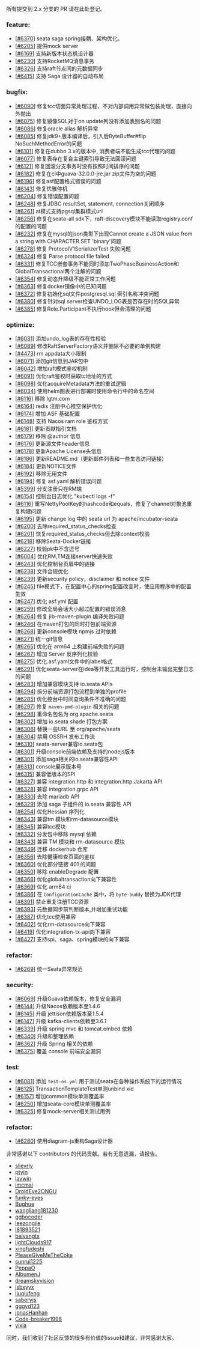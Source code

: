 所有提交到 2.x 分支的 PR 请在此处登记。

<!-- 请根据PR的类型添加 `变更记录` 到以下对应位置(feature/bugfix/optimize/test) 下 -->

### feature:
- [[#6370](https://github.com/seata/seata/pull/6370)] seata saga spring接耦、架构优化。
- [[#6205](https://github.com/apache/incubator-seata/pull/6205)] 提供mock server
- [[#6169](https://github.com/apache/incubator-seata/pull/6169)] 支持新版本状态机设计器
- [[#6230](https://github.com/apache/incubator-seata/pull/6230)] 支持RocketMQ消息事务
- [[#6326](https://github.com/apache/incubator-seata/pull/6326)] 支持raft节点间的元数据同步
- [[#6415](https://github.com/apache/incubator-seata/pull/6415)] 支持 Saga 设计器的自动布局

### bugfix:
- [[#6090](https://github.com/apache/incubator-seata/pull/6090)] 修复tcc切面异常处理过程，不对内部调用异常做包装处理，直接向外抛出
- [[#6075](https://github.com/apache/incubator-seata/pull/6075)] 修复镜像SQL对于on update列没有添加表别名的问题
- [[#6086](https://github.com/apache/incubator-seata/pull/6086)] 修复oracle alias 解析异常
- [[#6085](https://github.com/apache/incubator-seata/pull/6085)] 修复jdk9+版本编译后，引入后ByteBuffer#flip NoSuchMethodError的问题
- [[#6101](https://github.com/apache/incubator-seata/pull/6101)] 修复在dubbo 3.x的版本中, 消费者端不能生成tcc代理的问题
- [[#6077](https://github.com/apache/incubator-seata/pull/6077)] 修复表存在复合主键索引导致无法回滚问题
- [[#6121](https://github.com/apache/incubator-seata/pull/6121)] 修复回滚分支事务时没有按照时间排序的问题
- [[#6182](https://github.com/apache/incubator-seata/pull/6182)] 修复在ci中guava-32.0.0-jre.jar zip文件为空的问题
- [[#6196](https://github.com/apache/incubator-seata/pull/6196)] 修复asf配置格式错误的问题
- [[#6143](https://github.com/apache/incubator-seata/pull/6143)] 修复优雅停机
- [[#6204](https://github.com/apache/incubator-seata/pull/6204)] 修复错误配置问题
- [[#6248](https://github.com/apache/incubator-seata/pull/6248)] 修复JDBC resultSet, statement, connection关闭顺序
- [[#6261](https://github.com/apache/incubator-seata/pull/6261)] at模式支持pgsql集群模式url
- [[#6256](https://github.com/apache/incubator-seata/pull/6256)] 修复在seata-all sdk下，raft-discovery模块不能读取registry.conf的配置的问题
- [[#6232](https://github.com/apache/incubator-seata/pull/6232)] 修复在mysql的json类型下出现Cannot create a JSON value from a string with CHARACTER SET 'binary'问题
- [[#6278](https://github.com/apache/incubator-seata/pull/6278)] 修复 ProtocolV1SerializerTest 失败问题
- [[#6324](https://github.com/apache/incubator-seata/pull/6324)] 修复 Parse protocol file failed
- [[#6331](https://github.com/apache/incubator-seata/pull/6331)] 修复TCC嵌套事务不能同时添加TwoPhaseBusinessAction和GlobalTransactional两个注解的问题
- [[#6354](https://github.com/apache/incubator-seata/pull/6354)] 修复动态升降级不能正常工作问题
- [[#6363](https://github.com/apache/incubator-seata/pull/6363)] 修复docker镜像中的已知问题
- [[#6372](https://github.com/apache/incubator-seata/pull/6372)] 修复初始化sql文件postgresql.sql 索引名称冲突问题
- [[#6380](https://github.com/apache/incubator-seata/pull/6380)] 修复针对sql server检查UNDO_LOG表是否存在时的SQL异常
- [[#6385](https://github.com/apache/incubator-seata/pull/6385)] 修复Role.Participant不执行hook但会清理的问题



### optimize:
- [[#6031](https://github.com/apache/incubator-seata/pull/6031)] 添加undo_log表的存在性校验
- [[#6089](https://github.com/apache/incubator-seata/pull/6089)] 修改RaftServerFactory语义并删除不必要的单例构建
- [[#4473](https://github.com/apache/incubator-seata/pull/4473)] rm appdata大小限制
- [[#6071](https://github.com/apache/incubator-seata/pull/6071)] 添加git信息到JAR包中
- [[#6042](https://github.com/apache/incubator-seata/pull/6042)] 增加raft模式鉴权机制
- [[#6091](https://github.com/apache/incubator-seata/pull/6091)] 优化raft鉴权时获取tc地址的方式
- [[#6098](https://github.com/apache/incubator-seata/pull/6098)] 优化acquireMetadata方法的重试逻辑
- [[#6034](https://github.com/apache/incubator-seata/pull/6034)] 使用helm图表进行部署时使用命令行中的命名空间
- [[#6116](https://github.com/apache/incubator-seata/pull/6034)] 移除 lgtm.com 
- [[#6164](https://github.com/apache/incubator-seata/pull/6164)] redis 注册中心推空保护优化
- [[#6174](https://github.com/apache/incubator-seata/pull/6174)] 增加 ASF 基础配置
- [[#6148](https://github.com/apache/incubator-seata/pull/6148)] 支持 Nacos ram role 鉴权方式
- [[#6181](https://github.com/apache/incubator-seata/pull/6181)] 更新贡献指引文档
- [[#6179](https://github.com/apache/incubator-seata/pull/6179)] 移除 @author 信息
- [[#6176](https://github.com/apache/incubator-seata/pull/6176)] 更新源文件header信息
- [[#6178](https://github.com/apache/incubator-seata/pull/6178)] 更新Apache License头信息
- [[#6186](https://github.com/apache/incubator-seata/pull/6186)] 更新README.md（更新邮件列表和一些生态访问链接）
- [[#6184](https://github.com/apache/incubator-seata/pull/6184)] 更新NOTICE文件
- [[#6192](https://github.com/apache/incubator-seata/pull/6192)] 移除无用文件
- [[#6194](https://github.com/apache/incubator-seata/pull/6194)] 修复 asf.yaml 解析错误问题
- [[#5399](https://github.com/apache/incubator-seata/pull/5399)] 分支注册只在RM端
- [[#6154](https://github.com/apache/incubator-seata/pull/6154)] 控制台日志优化 "kubectl logs -f"
- [[#6116](https://github.com/apache/incubator-seata/pull/6116)] 重写NettyPoolKey的hashcode和equals，修复了channel对象池重复构建问题
- [[#6195](https://github.com/apache/incubator-seata/pull/6195)] 更新 change log 中的 seata url 为 apache/incubator-seata
- [[#6200](https://github.com/apache/incubator-seata/pull/6200)] 去除required_status_checks检查
- [[#6201](https://github.com/apache/incubator-seata/pull/6201)] 恢复required_status_checks但去除context校验
- [[#6218](https://github.com/apache/incubator-seata/pull/6218)] 移除Seata-Docker链接
- [[#6227](https://github.com/apache/incubator-seata/pull/6227)] 校验pk中不含逗号
- [[#6004](https://github.com/apache/incubator-seata/pull/6004)] 优化RM,TM连接server快速失败
- [[#6243](https://github.com/apache/incubator-seata/pull/6243)] 优化控制台页眉中的链接
- [[#6238](https://github.com/apache/incubator-seata/pull/6238)] 文件合规优化
- [[#6239](https://github.com/apache/incubator-seata/pull/6239)] 更新security policy，disclaimer 和 notice 文件
- [[#6245](https://github.com/apache/incubator-seata/pull/6245)] file模式下，在配置中心的spring配置改变时，使应用程序中的配置生效
- [[#6247](https://github.com/apache/incubator-seata/pull/6247)] 优化 asf.yml 配置
- [[#6259](https://github.com/apache/incubator-seata/pull/6259)] 修改全局会话大小超过配置的错误消息
- [[#6264](https://github.com/apache/incubator-seata/pull/6264)] 修复 jib-maven-plugin 编译失败问题
- [[#6246](https://github.com/apache/incubator-seata/pull/6246)] 在maven打包的同时打包前端资源
- [[#6268](https://github.com/apache/incubator-seata/pull/6268)] 更新console模块 npmjs 过时依赖
- [[#6271](https://github.com/apache/incubator-seata/pull/6271)] 统一git信息
- [[#6265](https://github.com/apache/incubator-seata/pull/6265)] 优化在 arm64 上构建前端失败的问题
- [[#6267](https://github.com/apache/incubator-seata/pull/6267)] 增加 Server 反序列化校验
- [[#6275](https://github.com/apache/incubator-seata/pull/6275)] 优化.asf.yaml文件中的label格式
- [[#6291](https://github.com/apache/incubator-seata/pull/6291)] 优化seata-server在idea等开发工具运行时，控制台未输出完整日志的问题
- [[#6283](https://github.com/apache/incubator-seata/pull/6283)] 增加兼容模块支持 io.seata APIs
- [[#6294](https://github.com/apache/incubator-seata/pull/6294)] 拆分前端资源打包流程到单独的profile
- [[#6285](https://github.com/apache/incubator-seata/pull/6285)] 优化控台中时间查询条件不准确的问题
- [[#6297](https://github.com/apache/incubator-seata/pull/6297)] 修复 `maven-pmd-plugin` 相关的问题
- [[#6298](https://github.com/apache/incubator-seata/pull/6298)] 重命名包名为 org.apache.seata
- [[#6302](https://github.com/apache/incubator-seata/pull/6302)] 增加 io.seata shade 打包方案
- [[#6306](https://github.com/apache/incubator-seata/pull/6306)] 替换一些URL 至 org/apache/seata
- [[#6304](https://github.com/apache/incubator-seata/pull/6304)] 禁用 OSSRH 发布工作流
- [[#6310](https://github.com/apache/incubator-seata/pull/6310)] seata-server兼容io.seata包
- [[#6301](https://github.com/apache/incubator-seata/pull/6301)] 升级console前端依赖及支持的nodejs版本
- [[#6301](https://github.com/apache/incubator-seata/pull/6312)] 添加saga相关的io.seata兼容性API
- [[#6313](https://github.com/apache/incubator-seata/pull/6313)] console展示版本号
- [[#6315](https://github.com/apache/incubator-seata/pull/6315)] 兼容低版本的SPI
- [[#6327](https://github.com/apache/incubator-seata/pull/6327)] 兼容 integration.http 和 integration.http.Jakarta API
- [[#6328](https://github.com/apache/incubator-seata/pull/6328)] 兼容 integration.grpc API
- [[#6330](https://github.com/apache/incubator-seata/pull/6330)] 去除 mariadb API
- [[#6329](https://github.com/apache/incubator-seata/pull/6312)] 添加 saga 子组件的 io.seata 兼容性 API
- [[#6254](https://github.com/apache/incubator-seata/pull/6254)] 优化Hessian 序列化
- [[#6343](https://github.com/apache/incubator-seata/pull/6343)] 兼容tm 模块和rm-datasource模块
- [[#6345](https://github.com/apache/incubator-seata/pull/6345)] 兼容tcc模块
- [[#6332](https://github.com/apache/incubator-seata/pull/6332)] 分发包中移除 mysql 依赖
- [[#6343](https://github.com/apache/incubator-seata/pull/6343)] 兼容 TM 模块和 rm-datasource 模块
- [[#6349](https://github.com/apache/incubator-seata/pull/6349)] 迁移  dockerhub 仓库
- [[#6356](https://github.com/apache/incubator-seata/pull/6356)] 去除健康检查页面的鉴权
- [[#6360](https://github.com/apache/incubator-seata/pull/6360)] 优化部分链接 401 的问题
- [[#6350](https://github.com/apache/incubator-seata/pull/6350)] 移除 enableDegrade 配置
- [[#6366](https://github.com/apache/incubator-seata/pull/6366)] 优化globaltransaction向下兼容性
- [[#6369](https://github.com/apache/incubator-seata/pull/6369)] 优化 arm64 ci
- [[#6386](https://github.com/apache/incubator-seata/pull/6386)] 在 `ConfigurationCache` 类中，将 `byte-buddy` 替换为JDK代理
- [[#6391](https://github.com/apache/incubator-seata/pull/6091)] 禁止重复注册TCC资源
- [[#6393](https://github.com/apache/incubator-seata/pull/6393)] 元数据同步前判断版本,并增加重试功能
- [[#6387](https://github.com/apache/incubator-seata/pull/6387)] 优化tcc使用兼容
- [[#6402](https://github.com/apache/incubator-seata/pull/6402)] 优化rm-datasource向下兼容
- [[#6419](https://github.com/apache/incubator-seata/pull/6419)] 优化integration-tx-api向下兼容
- [[#6427](https://github.com/apache/incubator-seata/pull/6427)] 支持spi、saga、spring模块的向下兼容


### refactor:
- [[#6269](https://github.com/apache/incubator-seata/pull/6269)] 统一Seata异常规范

### security:
- [[#6069](https://github.com/apache/incubator-seata/pull/6069)] 升级Guava依赖版本，修复安全漏洞
- [[#6144](https://github.com/apache/incubator-seata/pull/6144)] 升级Nacos依赖版本至1.4.6
- [[#6145](https://github.com/apache/incubator-seata/pull/6145)] 升级 jettison依赖版本至1.5.4
- [[#6147](https://github.com/apache/incubator-seata/pull/6147)] 升级 kafka-clients依赖至3.6.1
- [[#6339](https://github.com/apache/incubator-seata/pull/6339)] 升级 spring mvc 和 tomcat.embed 依赖
- [[#6340](https://github.com/apache/incubator-seata/pull/6340)] 升级和整理依赖
- [[#6362](https://github.com/apache/incubator-seata/pull/6362)] 升级 Spring 相关的依赖
- [[#6375](https://github.com/apache/incubator-seata/pull/6375)] 覆盖 console 前端安全漏洞

### test:
- [[#6081](https://github.com/apache/incubator-seata/pull/6081)] 添加 `test-os.yml` 用于测试seata在各种操作系统下的运行情况
- [[#6125](https://github.com/apache/incubator-seata/pull/6125)] TransactionTemplateTest单测unbind xid
- [[#6157](https://github.com/apache/incubator-seata/pull/6157)] 增加common模块单测覆盖率
- [[#6250](https://github.com/apache/incubator-seata/pull/6250)] 增加seata-core模块单测覆盖率
- [[#6325](https://github.com/apache/incubator-seata/pull/6325)] 修复mock-server相关测试用例

### refactor:
- [[#6280](https://github.com/apache/incubator-seata/pull/6280)] 使用diagram-js重构Saga设计器

非常感谢以下 contributors 的代码贡献。若有无意遗漏，请报告。

<!-- 请确保您的 GitHub ID 在以下列表中 -->
- [slievrly](https://github.com/slievrly)
- [ptyin](https://github.com/ptyin)
- [laywin](https://github.com/laywin)
- [imcmai](https://github.com/imcmai)
- [DroidEye2ONGU](https://github.com/DroidEye2ONGU)
- [funky-eyes](https://github.com/funky-eyes)
- [Bughue](https://github.com/Bughue)
- [wangliang181230](https://github.com/wangliang181230)
- [ggbocoder](https://github.com/ggbocoder)
- [leezongjie](https://github.com/leezongjie)
- [l81893521](https://github.com/l81893521)
- [baiyangtx](https://github.com/baiyangtx)
- [lightClouds917](https://github.com/lightClouds917)
- [xingfudeshi](https://github.com/xingfudeshi)
- [PleaseGiveMeTheCoke](https://github.com/PleaseGiveMeTheCoke)
- [sunrui1225](https://github.com/sunrui1225)
- [PeppaO](https://github.com/PeppaO)
- [AlbumenJ](https://github.com/AlbumenJ)
- [dreamskyvision](https://github.com/dreamskyvision)
- [jsbxyyx](https://github.com/jsbxyyx)
- [liuqiufeng](https://github.com/liuqiufeng)
- [saberyjs](https://github.com/SABERYJS)
- [gggyd123](https://github.com/gggyd123)
- [jonasHanhan](https://github.com/jonasHanhan)
- [Code-breaker1998](https://github.com/Code-breaker1998)
- [yixia](https://github.com/wt-better)

同时，我们收到了社区反馈的很多有价值的issue和建议，非常感谢大家。
